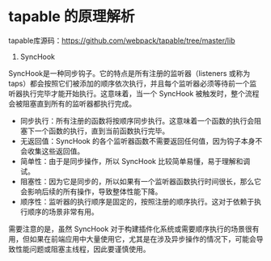# tapable 的原理解析

tapable库源码：https://github.com/webpack/tapable/tree/master/lib

1. SyncHook

SyncHook是一种同步钩子。它的特点是所有注册的监听器（listeners 或称为 taps）都会按照它们被添加的顺序依次执行，并且每个监听器必须等待前一个监听器执行完毕才能开始执行。这意味着，当一个 SyncHook 被触发时，整个流程会被阻塞直到所有的监听器都执行完成。

* 同步执行：所有注册的函数将按顺序同步执行。这意味着一个函数的执行会阻塞下一个函数的执行，直到当前函数执行完毕。
* 无返回值：SyncHook 的各个监听器函数不需要返回任何值，因为钩子本身不会收集这些返回值。
* 简单性：由于是同步操作，所以 SyncHook 比较简单易懂，易于理解和调试。
* 阻塞性：因为它是同步的，所以如果有一个监听器函数执行时间很长，那么它会影响后续的所有操作，导致整体性能下降。
* 顺序性：监听器的执行顺序是固定的，按照注册的顺序执行。这对于依赖于执行顺序的场景非常有用。

需要注意的是，虽然 SyncHook 对于构建插件化系统或需要顺序执行的场景很有用，但如果在前端应用中大量使用它，尤其是在涉及异步操作的情况下，可能会导致性能问题或阻塞主线程，因此要谨慎使用。